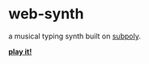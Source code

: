 # web-synth

a musical typing synth built on [subpoly](http://okaybenji.github.io/subpoly/).

**[play it!](http://okaybenji.github.io/web-synth/)**
